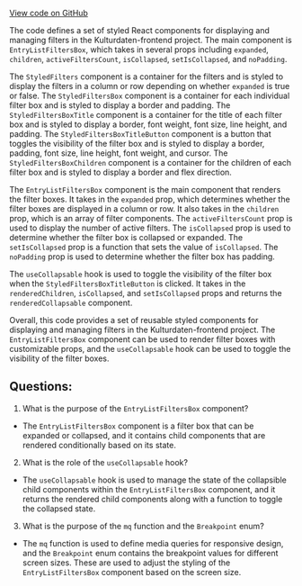 [View code on GitHub](https://github.com/technologiestiftung/kulturdaten-frontend/blob/master/components/EntryList/EntryListFiltersBox.tsx)

The code defines a set of styled React components for displaying and managing filters in the Kulturdaten-frontend project. The main component is `EntryListFiltersBox`, which takes in several props including `expanded`, `children`, `activeFiltersCount`, `isCollapsed`, `setIsCollapsed`, and `noPadding`. 

The `StyledFilters` component is a container for the filters and is styled to display the filters in a column or row depending on whether `expanded` is true or false. The `StyledFiltersBox` component is a container for each individual filter box and is styled to display a border and padding. The `StyledFiltersBoxTitle` component is a container for the title of each filter box and is styled to display a border, font weight, font size, line height, and padding. The `StyledFiltersBoxTitleButton` component is a button that toggles the visibility of the filter box and is styled to display a border, padding, font size, line height, font weight, and cursor. The `StyledFiltersBoxChildren` component is a container for the children of each filter box and is styled to display a border and flex direction.

The `EntryListFiltersBox` component is the main component that renders the filter boxes. It takes in the `expanded` prop, which determines whether the filter boxes are displayed in a column or row. It also takes in the `children` prop, which is an array of filter components. The `activeFiltersCount` prop is used to display the number of active filters. The `isCollapsed` prop is used to determine whether the filter box is collapsed or expanded. The `setIsCollapsed` prop is a function that sets the value of `isCollapsed`. The `noPadding` prop is used to determine whether the filter box has padding.

The `useCollapsable` hook is used to toggle the visibility of the filter box when the `StyledFiltersBoxTitleButton` is clicked. It takes in the `renderedChildren`, `isCollapsed`, and `setIsCollapsed` props and returns the `renderedCollapsable` component.

Overall, this code provides a set of reusable styled components for displaying and managing filters in the Kulturdaten-frontend project. The `EntryListFiltersBox` component can be used to render filter boxes with customizable props, and the `useCollapsable` hook can be used to toggle the visibility of the filter boxes.
## Questions: 
 1. What is the purpose of the `EntryListFiltersBox` component?
- The `EntryListFiltersBox` component is a filter box that can be expanded or collapsed, and it contains child components that are rendered conditionally based on its state.

2. What is the role of the `useCollapsable` hook?
- The `useCollapsable` hook is used to manage the state of the collapsible child components within the `EntryListFiltersBox` component, and it returns the rendered child components along with a function to toggle the collapsed state.

3. What is the purpose of the `mq` function and the `Breakpoint` enum?
- The `mq` function is used to define media queries for responsive design, and the `Breakpoint` enum contains the breakpoint values for different screen sizes. These are used to adjust the styling of the `EntryListFiltersBox` component based on the screen size.